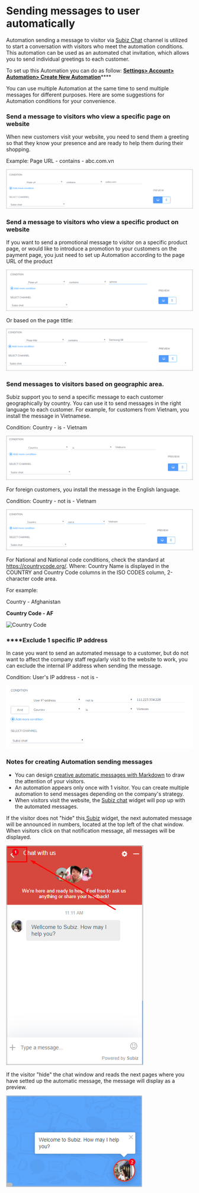 # Sending messages to user automatically

Automation sending a message to visitor via [Subiz Chat](https://subiz.com/live-chat.html) channel is utilized to start a conversation with visitors who meet the automation conditions. This automation can be used as an  automated chat invitation, which allows you to send individual greetings to each customer.

To set up this Automation  you can do as follow:  [**Settings&gt; Account&gt; Automation&gt; Create New Automation**](https://app.subiz.com/settings/automation-list)\*\*\*\*

You can use multiple Automation at the same time to send multiple messages for different purposes. Here are some suggestions for Automation conditions for your convenience.

### Send a message to visitors who view a specific page on website

When new customers visit your website, you need to send them a greeting so that they know your presence and are ready to help them during their shopping.

Example: Page URL - contains - abc.com.vn

![Send a message based on URL page](../../../.gitbook/assets/page-url.png)

### Send a message to visitors who view a specific product on website

If you want to send a promotional message to visitor on a specific product page, or would like to introduce a promotion to your customers on the payment page, you just need to set up Automation according to the page URL of the product 

![Send a message based on Product URL page](../../../.gitbook/assets/2018-08-21_14-24.png)

Or based on the page tittle:

![Send a message based on page tittle](../../../.gitbook/assets/page-tittle.png)

### Send messages to visitors based on geographic area.

Subiz support you to send a specific message to each customer geographically by country. You can use it to send messages in the right language to each customer. For example, for customers from Vietnam, you install the message in Vietnamese.

Condition: Country - is - Vietnam

![Send a message to Vietnamese visitors](../../../.gitbook/assets/country.png)

For foreign customers, you install the message in the English language.

Condition: Country - not is - Vỉetnam

![Send a message to foreign visitors](../../../.gitbook/assets/foreign.png)

For National and National code conditions, check the standard at https://countrycode.org/. Where: Country Name is displayed in the COUNTRY and Country Code columns in the ISO CODES column, 2-character code area.

For example:

Country - Afghanistan

**Country Code - AF**

![Country Code](https://lh3.googleusercontent.com/dzMT6eRcLRD_ljJA_GlIYbAZmR-QGIP2fy2HY3RmSaS47EiDVyMAGzDGl3GZtt1VAbhodM0I-pIREJXrBCewG67QmYPJ5udLDpZnfq6FTobbtXae6oxiGqEiDAer7_qBd-76xC8A)

### **​**Exclude 1 specific IP address

In case you want to send an automated message to a customer, but do not want to affect the company staff regularly visit to the website to work, you can exclude the internal IP address when sending the message.

Condition: User's IP address - not is -

![Except from an IP address](../../../.gitbook/assets/ip.png)

### Notes for creating Automation sending messages

* You can design [creative automatic messages with Markdown](https://help-en.subiz.com/optimise-the-use-of-subiz/how-to-enhance-interactions/create-automation-message-with-markdown) to draw the attention of your visitors.
* An automation appears only once with 1 visitor. You can create multiple automation to send messages depending on the company's strategy.
* When visitors visit the website, the [Subiz chat](https://subiz.com/live-chat.html) widget will pop up with the automated messages.

If the visitor does not "hide" this[ Subiz](https://subiz.com/en) widget, the next automated message will be announced in numbers, located at the top left of the chat window. When visitors click on that notification message, all messages will be displayed.

![The message in the chat window is not hidden](../../../.gitbook/assets/4%20%282%29.png)

If the visitor "hide" the chat window and reads the next pages where you have setted up the automatic message, the message will display as a preview.

![The message appears when the client hides the chat window](../../../.gitbook/assets/5.png)











  






